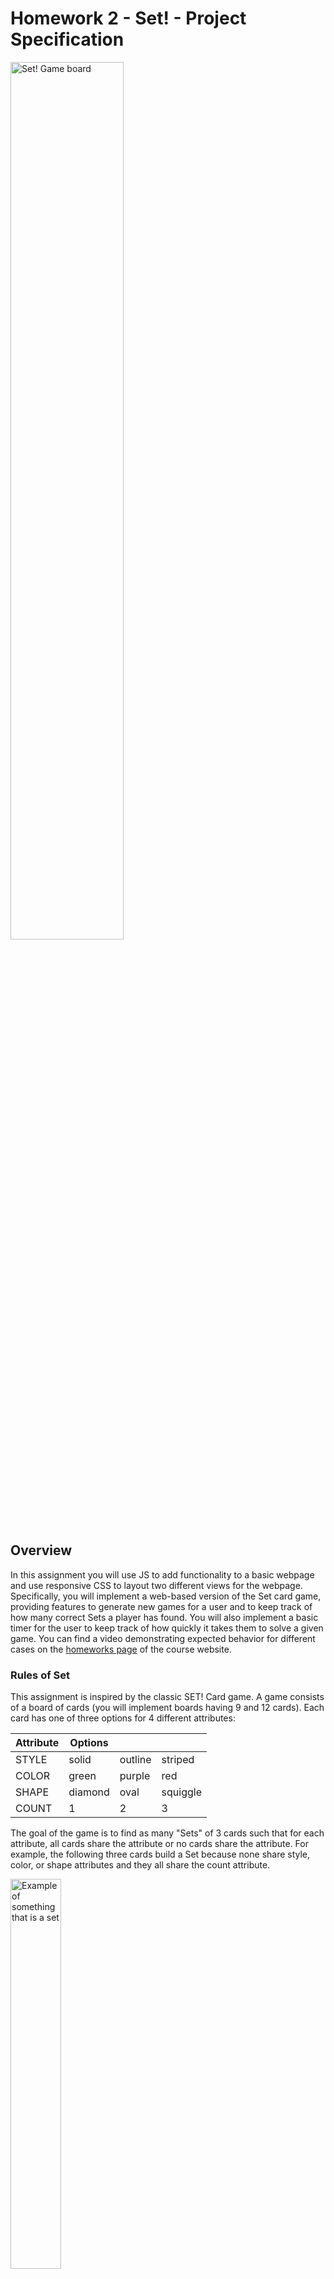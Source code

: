 # Homework 2 - Set! - Project Specification

<p>
  <img src="screenshots/spec-intro-view.png" width="60%" alt="Set! Game board">
</p>

## Overview
In this assignment you will use JS to add functionality to a basic webpage and
use responsive CSS to layout two different views for the webpage. Specifically,
you will implement a web-based version of the Set card game, providing features
to generate new games for a user and to keep track of how many correct Sets a player has found.
You will also implement a basic timer for the user to keep track of how quickly it takes
them to solve a given game. You can find a video demonstrating expected behavior for
different cases on the [homeworks
page](https://courses.cs.washington.edu/courses/cse154/18au/homework/) of the course website.

### Rules of Set
This assignment is inspired by the classic SET! Card game. A game consists of a
board of cards (you will implement boards having 9 and 12 cards). Each card
has one of three options for 4 different attributes:


| Attribute | **Options**  | | |
|-------|---------|---------|----------|
| STYLE | solid   | outline | striped  |
| COLOR | green   | purple  | red      |
| SHAPE | diamond | oval    | squiggle |
| COUNT | 1       | 2       | 3        |



The goal of the game is to find as many "Sets" of 3 cards such that for each
attribute, all cards share the attribute or no cards share the attribute.
For example, the following three cards build a Set because none share style,
color, or shape attributes and they all share the count attribute.

<p>
  <img src="screenshots/set-example.png" width="40%" alt="Example of something that is a set">
</p>


However, the following three cards do not form a Set since the color attribute does not follow
the "all or none" requirement (purple is shared by the first and third
card, but not the second).

<p>
  <img src="screenshots/not-set-example.png" width="40%" alt="Example of something that is not a Set">
</p>

### Learning Objectives
* Practice following CSE 154 assignment specifications, and more broadly, webpage
specifications given visual and text-based artifacts as a design basis.
* Continue practice with responsive CSS layout techniques with flex layout.
* Apply what we’ve been learning about DOM manipulation and event handling in
JavaScript to respond to user interaction on a webpage.
* Understand the difference between simple animation techniques in JavaScript to
implement a game timer and delayed behavior.
* Practice writing modular code using JavaScript functions.
* Practice documenting your JavaScript code with JSDoc.

### Starter Files and Final Deliverables
In this HW2 repository you will find the following starter files:

| File/folders&nbsp;&nbsp;&nbsp;&nbsp;&nbsp;&nbsp;    | Repository files to stay unchanged |
|----------------|------------------------------|
| `set.html`     |  Provided HTML linking to your `set.css` and `set.js` files |
| `img`          | A folder with 27 classic set cards, each named with the convention: *STYLE-SHAPE-COLOR.png* (replacing STYLE, SHAPE, COLOR with a value for that attribute as listed in "Rules of Set" section) |
| `screenshots`  | A folder of screenshots for this `README.md` |

Your repository should be submitted with these (**unchanged**) starter files as
well as the following files you are to implement:

| File      | Repository files you will implement and turn in |
|-----------|------------------------------|
| `set.css` | Stylesheet for set.html |
| `set.js`  | JS file for managing game UI and behavior |

Your solution will be graded only on `set.css` and `set.js` - any changes you
make to `set.html` or the card images folder will not be eligible for full credit.

## External Requirements
Your webpage should match the overall appearance of the provided screenshots and
it **must** match the appearance specified in this document. We do not expect you
to produce a pixel-perfect page that exactly matches the expected output image.
However, your page should follow the specific style guidelines specified in this
document and match the look, layout, and behavior shown here as closely as possible.
Any properties unspecified in this spec or visually discernible in screenshots
should be left to the default values for the respective page element (e.g the
font size of the `h1` element on the page).

### Appearance Details
#### Overall page layout
* The main element should be centered, taking up 80% of the body width (the body
width/margin/padding should not be changed).
* Any text on the page should have Helvetica font, falling back to Verdana if the
client does not have Helvetica, defaulting to sans-serif font if neither fonts
are available on the client. **Note** that button and `<select>` dropdowns do not
inherit font styles from their parents, so you will need to set these
explicitly with the rest of the page text (check the inspector to
confirm they have the correct font).

#### Main Menu vs. Game View
There are two views in the game, representing the "Main Menu" view (elements of
the `#menu-view` section) and the "Game" view (elements of the `#game-view` section).
When the page loads, only the Main Menu view should be visible. The provided HTML
gives the `#menu-view` a "hidden" class. You are to use this class to hide/show
elements using CSS and JS appropriately (hint: focus on hiding/displaying as few
HTML elements as possible by applying the class to parent elements where
appropriate). Both views span the width of their parent (which is centered on the page).

#### Main Menu View
![Main Menu View](screenshots/menu-view.png)

* The purple box above represents the first article in the `#menu-view` section -
the background color is `#6F77ED` and it has a `5pt solid black` border with a border radius of `0.35em`.
* Other than the dropdown and Start button, all text in the purple box is `white`.
* All elements are horizontally-centered in the Menu View as shown above.
* All `h2` elements have underlined text with a font size of `16pt`, but all other
text in the Menu View has a font size of `12pt`.
* The Start button and dropdown have white backgrounds with a `2pt solid black border` and
`8px` of padding between the inner text and border.
* The Start button has a fixed width of `100px`.
* There is `20px` of spacing between the bottom border of the Start button and the
bottom border of the purple box.
* No other margin or padding should be overridden from the defaults.
* **Note**: the default options for both the timing dropdown and the difficulty
radio buttons are set in the provided HTML document.

#### Game View
*Note: After you implement the CSS for the .hidden class correctly, the `#game-view` should be
hidden. But it will be easier to work on the CSS for the Game View before using JS to switch views.
To do so, we recommend temporarily hiding the `#menu-view` in your CSS, and since the
HTML comes with the `.hidden` class added to `#game-view`, commenting out the `.hidden` ruleset in
your CSS so that the `#menu-view` is hidden and `#game-view` is shown. Eventually, you’ll want to
toggle these views using using JS as detailed later.*

![Game View](screenshots/game-view-timed.png)


##### Details Bar
* When the Game View is visible, there should be a black "details" bar with a board of cards underneath.
* The details bar includes a "Back to Main" button, a set counter, a timer, and a "Refresh Board"
button. All four elements should be centered vertically in this bar and spaced evenly horizontally.
* The top corners of the bar should be rounded with a border radius of `0.5em`.
* Aside from the buttons which have `black` font, text in the details bar should be `white`.
* As with the "Start" button, both buttons should have a `white` background with `8px` of
padding between the text and their borders.


##### Board
* The black border for the `#game-view` has a `5pt` width.
* The cards of the `#game-view` element should be evenly spaced in each row (use appropriate
  flex properties to achieve this).
* There should be `20px` of padding on all sides of the `#game` board (this spacing will be fixed
  on the top/bottom but there may be extra spacing visible on the left/right depending on how
  cards fit for a particular screen width).
* You should use flex positioning where appropriate to layout the board and cards (do not use float
  or absolute positioning in this assignment). Use `flex-wrap` on the `#game` container so that the
  cards wrap naturally in the board as screen sizes adjust (hint: with `flex-wrap`, you don’t need
  to define any rows or columns).
  * Whereas the screenshot above gives an example of a board width that only fits 3 cards per row, the
  screenshot at the top of this HW specification gives an example ofthe layout when the board is
  wide enough to fit 4 cards per row.
  * **Note**: If the screen gets wide enough, the last row may have fewer cards than the earlier
  rows (you do not need to ensure all rows have the same number of cards in this case).

##### Cards
* Each card should be a `div` element that is 200px wide and 75px tall with a solid black border of
`0.35em` width and a border radius of `1em`.
* Cards will have 1, 2, or 3 shape images (multiple images in the same card must be identical).
  These images should be centered vertically on the card, and spaced evenly horizontally (see
  screenshots).
* `10px` of spacing should separate the top/bottom borders of the card and the image(s) they contain.
* There should be `10px` of margin below each card. This is the only margin that should be set for cards.
* When a user hovers over a card, the mouse cursor should change to a pointer icon (*hint*: there
  is a single CSS property to accomplish this).
* When a card is considered "selected" during a game (see details in next section), it should have
  a `#636363` shadow shifted `6px` right and `6px` down:

![Game View](screenshots/card-three-ovals-shadowed.png)

### Behavior Details
#### Starting a Game
Whenever the "Start" button is clicked, a new game will be started and:
* The current set count should be 0.
* A timer should be started depending on the currently-selected option in the dropdown. If
  "Unlimited" is selected, the game timer should start at 0 seconds and increment each second.
  Otherwise, the game timer should start with the number of seconds determined by the selected
  option and decrement each second (never going below 0 seconds).
* The Main Menu view should be hidden.
* The Game View should be displayed (after the first two steps so that the initial game information
  is shown correctly when the view changes).
* A new randomly-generated board of cards is generated, where each of the 4 attributes of a card
  are randomly-chosen (recall each attribute has 3 options) in Standard difficulty. The only
  difference in the randomness of cards in Easy difficulty is that the "style" attribute
  should always be fixed to "solid".
* The generated board should never have duplicate cards (cards that share all 4 attributes).
  During this step, you should not create more than 12 card DOM elements.
  * *Hint for card generation*: Since the provided card images only represent 3 attributes (style,
    shape, and color), you’ll want to make sure you add COUNT occurrences of the appropriate *STYLE-SHAPE-COLOR.png* image to the card `div`.
  * *Hint for keeping track of unique cards*: you can give your cards an ID with the 4 attributes
    in the form: *STYLE-SHAPE-COLOR-COUNT*. Focus on generating these attribute combinations one
    at a time, creating a new card only when there is not a card already on the board with the
    same attribute string). But make sure you never have duplicate IDs between the cards on the board.

**Note about difficulty and generated cards**: In both Easy (9 card) and Standard (12 card)
difficulties, there are 4 attributes (style, color, shape, and count) and 3 possible options
for any attribute (e.g. red, green, or purple options for the color attribute). For Standard
difficulty, each card should have a randomly-selected value for each of the 4 attributes. For
Easy difficulty, the "style" attribute should be fixed to "solid". To avoid redundancy in your
program and allow for flexibility if users later want to change the images and attributes, we
suggest using 4 arrays as module-global constants, one for each attribute type (style, color,
shape, count) - since count is an integer, you may alternatively use a different datatype to represent it as a constant. Remember that a module-global symbol is any that is in the module pattern but
defined outside of the local scope of functions within the module pattern (in general, you
should limit the number of module-global variables).

**Note about the game timer format**: When updating during the Game View, the timer format in `#time`
 must stay in proper MM:SS format (for example, if there are 8 seconds left in timed mode, the timer
 should display 00:08. If there are instead 600 seconds, the timer should display 10:00). You do
 not need to handle the case when 60 or more minutes have passed (which overflows this format).

#### Game Play (Choosing Sets)
Once the game has been initialized, a user can click on cards to find a Set. Clicking on a card
should toggle its selected state (all cards are initially unselected). When three cards are
selected on the board, there are two possible cases you should handle:

**Case 1**: Selected three cards create a Set
* Number of sets found should be incremented (the set counter should be updated by one in `#details`)
* A message "SET!" should appear in each card before being replaced by a new card after 1 second.
* Any replacement card must not be identical to another card currently on the board.
  * *Hint*: Write a function to check whether the randomly-selected attribute values for a new card
  already correspond to a card on the board. This functionality will be needed in both the initial
  board-generation, as well as replacing a card. When replacing the card, use this function to
  re-generate random attributes for a replacement card until you find a unique combination and then
  create the DOM element for the new card with those attributes.
* When replacing cards in a found Set, the position of other cards should remain unchanged.

**Case 2**: Selected three cards do not create a Set
* A message "Not a Set :(" should appear in each card for 1 second before re-displaying the previous
  card images (you should not create any new image elements in this case).
* If the game is in timed mode, 15 seconds should be deducted from the timer as a penalty to finding
  an incorrect Set, otherwise 15 seconds should be added to the timer. We will give solutions a 1 second leeway for when the game clock updates with an applied penalty.

Below is an example of the message displayed when an incorrect Set is selected:

<img src="screenshots/game-view-not-set.png" width="60%" alt="Not a Set display example">

For both cases, the three selected cards should be lose the "selected" appearance just prior to the appropriate 1-second message displaying (refer to provided video demo).

#### Refreshing the Board
When the "Refresh Board" button is clicked:
* All cards on the board should be replaced with a new collection of cards, following the same
rules for generating a board outlined in "Starting a Game".

#### Ending the Game
A game ends when the user clicks the "Back to Main" button or when they run out of time in timed
mode. In both cases, the game timer should be cleared and not started again until a new game is
started by the user (when the "Start" button is clicked again).

If the game ends due to running out of time:
* The current view should remain on the Game View until the "Back to Main" button is clicked.
* Any cards currently selected should appear unselected.
* To ensure a user cannot continue playing until a new game is started, nothing should happen when a
user clicks on a card.
* The "Refresh Board" button should also be disabled until it is re-enabled if a user starts a new
game later.

When the "Back to Main" button is clicked:
* The current view should be switched from the Game View to the Menu View having the same selected
options for mode and difficulty as the previous game.

## Development Strategies
Since the board of cards will be populated using JavaScript after switching views, there are a few
different strategies you can take for getting started. When starting your JavaScript, you may a)
find it easier to implement the behavior for switching between Menu View and Game View, or b)
easier to focus on populating the board with cards first (which will require adding CSS properties
for card styles). If you’re unsure where to start, the following strategies suggest an approach
for implementing the Game View after writing the CSS for Menu View.

1. Write the CSS for the Menu View.
2.  Write the initial CSS for the Game View (the details bar and the board border). Hint: Use CSS
to hide the `#menu-view` and show the `#game-view` in this step while you’re working on the
Game View appearance.
3. Write a JS function to create the following Set card and append it to the board in the
Game View (containing a single image, `striped-oval-red.png`):

  <p>
    <img src="screenshots/card-one-oval.png" alt="striped-oval-red.png image example">
  </p>

  a) What HTML elements might you identify in this card? The card DOM element you create in the JS
  function should be built using HTML DOM elements.  
  b) Once you have the DOM object created for the card, write CSS (in your set.css file) to apply
  styles to this card.   
  c) Now try adding 3 of the oval images in the card (using JS). Does your CSS need to change to
  get the following?

  <p al>
    <img src="screenshots/card-three-ovals.png" alt="three striped-oval-red.png image example">
  </p>

  Once you have a function that creates the card DOM object and appends it to the game board in Game
  View and you have CSS to style the card as specified, extend your JS to append 12 cards on the
  board. Once you have 12 card objects within the board, move on to Step 4.
<ol start="4">
  <li>
    Implement CSS to achieve card layout on the board as specified in Appearance for Game View.
  </li>
  <li>
    Modify your JS to randomly-generate the 12 cards on the board (remember you must not have any
    card on the board sharing 4 attribute values). During this step, you should not create more than
    12 card DOM elements (hint: you can give your cards an ID with the 4 attributes in the form:
    *STYLE-SHAPE-COLOR-COUNT*. Focus on generating these attribute combinations one at a time,
    creating a new card only when there’s not a card already on the board with the same attribute string).
  </li>
  <li>
    Finish JS to initialize a game starting at the Menu View, using the default options for the
    difficulty and timer mode.
  </li>
  <li>
    Implement Easy Difficulty (9 cards on the board, all of which have the "solid"
    style)
  </li>
  <li>Implement the game timer requirement for timed and untimed modes.</li>
  <li>Implement card-selection and Set-checking features (remember to add CSS for selected cards).</li>
  <li>Implement "Refresh Board" feature (hint: use the same functionality you use when generating the board initially).</li>
  <li>Test your code for different edge cases, review the spec, and have fun!</li>
</ol>

**Debugging Tools**
We strongly recommend that you use the Firefox Development Tools or Chrome DevTools on this
assignment, or use the similar tool built into other browsers. Both show syntax errors in your
JavaScript code. You can use either as a debugger, set breakpoints, type expressions on the
Console, and watch variables’ values. This is essential for efficient JavaScript programming.

Our JSLint tool can help you find common JavaScript bugs. Since this is your first JavaScript
program, you will probably encounter tricky bugs. If so, paste your code into JSLint to look for
possible errors or warnings. For full credit, your JavaScript code must pass the provided JSLint
tool with no errors reported. ("Warnings" are okay.)

## Internal Requirements
For full credit, your page must not only match the external requirements listed above, you must also
demonstrate that you understand what it means to write code following a set of programming standards.
This includes the following requirements:

* All of your work must be your original work (other than the starter HTML and provided image files)
* You may not collaborate with any other students or cite other sources on this assignment.
* Express all stylistic information on the page using CSS defined in set.css.
* Use context selectors to avoid needing to apply classes and ids to large numbers of elements.
* There should be never be any DOM elements on the page sharing the same ID.
* All images in cards should be given an alt tag.
* You should not have any unnecessary interval/delays running on your page at any time (make sure
  you understand the difference between an interval and delay)
* Your `.js` file must be in the module pattern and run in strict mode by putting ``"use strict";`
  within your file (inside your module pattern).
* Do not use any global variables, and minimize the use of module-global variables. Do not ever
  store DOM element objects, such as those returned by the `document.getElementById` function, as
  global variables.
  * *Note*: Our solution has a module-global variable for the game timer, number of seconds in a
  current game, and number of cards managed for the current game.
* If a particular literal value is used frequently, declare it as a module-global "constant"
IN_UPPER_CASE and use the constant in your code. Our solution has an array for each attribute, a
path to the images folder, and two constants for the number of cards associated with each difficulty.
* You may not use any CSS/JS frameworks for this assignment.
* Your page must use valid CSS3 and JS and successfully pass both the
  [W3C CSS3 validator](https://jigsaw.w3.org/css-validator/) and
  [CSE 154 JSLint](https://oxford.cs.washington.edu/cse154/jslint/) with no errors.
* Your CSS and JS should also maintain good code quality by following the
  [guide](https://courses.cs.washington.edu/courses/cse154/18au/resources/styleguide/index.html) posted on the
  class web site. We also expect you to implement relevant feedback from previous assignments.
* Format your CSS, and JS to be as readable as possible, similarly to the examples from class:
  * Place a comment header in each file with your name, section, a brief description of the assignment,
    and the files contents (examples have been given on previous assignments).
  * Properly use whitespace and indent your CSS and JS code as shown in class and in the CSE
    154 code quality guide.
  * To keep line lengths manageable, do not place more than one block element on the same line or
    begin a block element past the 100th character on a line.
  * Use JSDoc to properly document all of your JS functions with `@param` and `@returns` where necessary.
* Do not include any files in your final repository other than those outlined in
  "Starter Files and Final Deliverables".

## Extra Late Day Challenge
When playing Set, it can be hard to know whether a Set exists on the board before deciding to try
a new collection of cards. But each time you reset a board you are more likely to quickly find a
new Set! For an extra late day, you can improve the Set game by:
* Adding a check when the "Refresh Board" button is clicked to see whether a valid set exists on the board
* If the button is clicked when a valid Set exists on the board, a 15 second penalty should be
  applied to the timer (-15 seconds in timed mode, +15 seconds in unlimited time mode) and an alert
  message "(15 second penalty) there were Sets left on the board!" should appear.

**Hint**: One possible way to check for a unique set of cards on the board uses the following psuedocode:

```
for every card A on the board:
    for every other card B on the board:
        for every other card C on the board:
            if isSet(A, B, C) return true
return false
```

## Grading
At publication time the grading rubric for this assignment has not been finalized. However past
assignments similar to this have been graded in the following three areas with the following
approximate percentage of the points allocated to each:

* External Correctness: 45-55%
* Internal Correctness: 30-40% (depending on above)
* Code Quality and Documentation: 15%

## Academic Integrity
As with any CS homework assignment, you may not place your solution to a publicly-accessible web
site, neither during nor after the school quarter is over. Doing so is considered a violation of our
course [academic integrity](https://courses.cs.washington.edu/courses/cse154/18au/syllabus/conduct.html)
policy. As a reminder: This page page states:

  The Paul G Allen School has an entire page on
  [Academic Misconduct](https://www.cs.washington.edu/academics/misconduct) within the context of
  Computer Science, and the University of Washington has an entire page on how
  [Academic Misconduct](https://www.washington.edu/cssc/for-students/academic-misconduct/) is
  handled on their
  [Community Standards and Student Conduct](https://www.washington.edu/cssc/) Page. Please acquaint
  yourself with both of those pages, and in particular how academic misconduct will be reported to
  the University.
